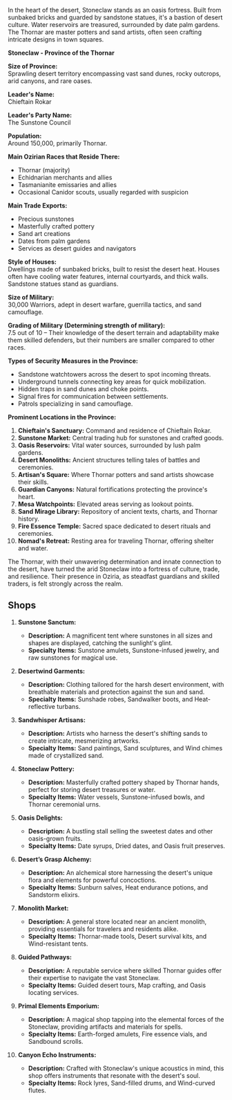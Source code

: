 In the heart of the desert, Stoneclaw stands as an oasis fortress. Built from sunbaked bricks and guarded by sandstone statues, it's a bastion of desert culture. Water reservoirs are treasured, surrounded by date palm gardens. The Thornar are master potters and sand artists, often seen crafting intricate designs in town squares.

**Stoneclaw - Province of the Thornar**

**Size of Province:**  
Sprawling desert territory encompassing vast sand dunes, rocky outcrops, arid canyons, and rare oases.

**Leader's Name:**  
Chieftain Rokar

**Leader's Party Name:**  
The Sunstone Council

**Population:**  
Around 150,000, primarily Thornar.

**Main Ozirian Races that Reside There:**  
- Thornar (majority)
- Echidnarian merchants and allies
- Tasmanianite emissaries and allies
- Occasional Canidor scouts, usually regarded with suspicion

**Main Trade Exports:**  
- Precious sunstones
- Masterfully crafted pottery
- Sand art creations
- Dates from palm gardens
- Services as desert guides and navigators

**Style of Houses:**  
Dwellings made of sunbaked bricks, built to resist the desert heat. Houses often have cooling water features, internal courtyards, and thick walls. Sandstone statues stand as guardians.

**Size of Military:**  
30,000 Warriors, adept in desert warfare, guerrilla tactics, and sand camouflage.

**Grading of Military (Determining strength of military):**  
7.5 out of 10 – Their knowledge of the desert terrain and adaptability make them skilled defenders, but their numbers are smaller compared to other races.

**Types of Security Measures in the Province:**  
- Sandstone watchtowers across the desert to spot incoming threats.
- Underground tunnels connecting key areas for quick mobilization.
- Hidden traps in sand dunes and choke points.
- Signal fires for communication between settlements.
- Patrols specializing in sand camouflage.

**Prominent Locations in the Province:**  
1. **Chieftain's Sanctuary:** Command and residence of Chieftain Rokar.
2. **Sunstone Market:** Central trading hub for sunstones and crafted goods.
3. **Oasis Reservoirs:** Vital water sources, surrounded by lush palm gardens.
4. **Desert Monoliths:** Ancient structures telling tales of battles and ceremonies.
5. **Artisan's Square:** Where Thornar potters and sand artists showcase their skills.
6. **Guardian Canyons:** Natural fortifications protecting the province's heart.
7. **Mesa Watchpoints:** Elevated areas serving as lookout points.
8. **Sand Mirage Library:** Repository of ancient texts, charts, and Thornar history.
9. **Fire Essence Temple:** Sacred space dedicated to desert rituals and ceremonies.
10. **Nomad's Retreat:** Resting area for traveling Thornar, offering shelter and water.

The Thornar, with their unwavering determination and innate connection to the desert, have turned the arid Stoneclaw into a fortress of culture, trade, and resilience. Their presence in Oziria, as steadfast guardians and skilled traders, is felt strongly across the realm.

## Shops

1. **Sunstone Sanctum:**
    
    - **Description:** A magnificent tent where sunstones in all sizes and shapes are displayed, catching the sunlight's glint.
    - **Specialty Items:** Sunstone amulets, Sunstone-infused jewelry, and raw sunstones for magical use.
      
2. **Desertwind Garments:**
    
    - **Description:** Clothing tailored for the harsh desert environment, with breathable materials and protection against the sun and sand.
    - **Specialty Items:** Sunshade robes, Sandwalker boots, and Heat-reflective turbans.
      
3. **Sandwhisper Artisans:**
    
    - **Description:** Artists who harness the desert's shifting sands to create intricate, mesmerizing artworks.
    - **Specialty Items:** Sand paintings, Sand sculptures, and Wind chimes made of crystallized sand.
      
4. **Stoneclaw Pottery:**
    
    - **Description:** Masterfully crafted pottery shaped by Thornar hands, perfect for storing desert treasures or water.
    - **Specialty Items:** Water vessels, Sunstone-infused bowls, and Thornar ceremonial urns.
      
5. **Oasis Delights:**
    
    - **Description:** A bustling stall selling the sweetest dates and other oasis-grown fruits.
    - **Specialty Items:** Date syrups, Dried dates, and Oasis fruit preserves.
      
6. **Desert’s Grasp Alchemy:**
    
    - **Description:** An alchemical store harnessing the desert's unique flora and elements for powerful concoctions.
    - **Specialty Items:** Sunburn salves, Heat endurance potions, and Sandstorm elixirs.
      
7. **Monolith Market:**
    
    - **Description:** A general store located near an ancient monolith, providing essentials for travelers and residents alike.
    - **Specialty Items:** Thornar-made tools, Desert survival kits, and Wind-resistant tents.
      
8. **Guided Pathways:**
    
    - **Description:** A reputable service where skilled Thornar guides offer their expertise to navigate the vast Stoneclaw.
    - **Specialty Items:** Guided desert tours, Map crafting, and Oasis locating services.
      
9. **Primal Elements Emporium:**
    
    - **Description:** A magical shop tapping into the elemental forces of the Stoneclaw, providing artifacts and materials for spells.
    - **Specialty Items:** Earth-forged amulets, Fire essence vials, and Sandbound scrolls.
10. **Canyon Echo Instruments:**
    
    - **Description:** Crafted with Stoneclaw's unique acoustics in mind, this shop offers instruments that resonate with the desert's soul.
    - **Specialty Items:** Rock lyres, Sand-filled drums, and Wind-curved flutes.
      

